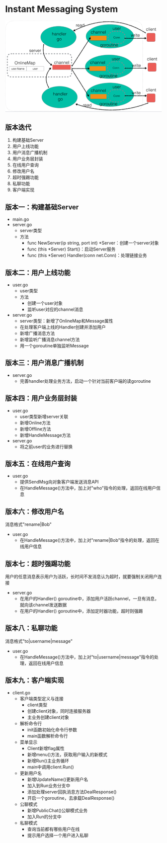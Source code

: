 # Instant Messaging System

![Overall Architecture](./Overall_Architecture.png)

## 版本迭代

1. 构建基础Server
2. 用户上线功能
3. 用户消息广播机制
4. 用户业务层封装
5. 在线用户查询
6. 修改用户名
7. 超时强踢功能
8. 私聊功能
9. 客户端实现

## 版本一：构建基础Server

- main.go
- server.go
  - server类型
  - 方法
    - func NewServer(ip string, port int) *Server：创建一个server对象
    - func (this *Server) Start()：启动Server服务
    - func (this *Server) Handler(conn net.Conn)：处理链接业务

## 版本二：用户上线功能

- user.go
  - user类型
  - 方法
    - 创建一个user对象
    - 监听user对应的channel消息
- server.go
  - server类型：新增了OnlineMap和Message属性
  - 在处理客户端上线的Handler创建并添加用户
  - 新增广播消息方法
  - 新增监听广播消息channel方法
  - 用一个goroutine单独监听Message

## 版本三：用户消息广播机制

- server.go
  - 完善handler处理业务方法，启动一个针对当前客户端的读goroutine

## 版本四：用户业务层封装

- user.go
  - user类型新增server关联
  - 新增Online方法
  - 新增Offline方法
  - 新增HandleMessage方法
- server.go
  - 将之前user的业务进行替换

## 版本五：在线用户查询

- user.go
  - 提供SendMsg向对象客户端发送消息API
  - 在HandleMessage()方法中，加上对"who"指令的处理，返回在线用户信息

## 版本六：修改用户名

消息格式"rename|Bob"

- user.go
  - 在HandleMessage()方法中，加上对"rename|Bob"指令的处理，返回在线用户信息

## 版本七：超时强踢功能

用户的任意消息表示用户为活跃，长时间不发消息认为超时，就要强制关闭用户连接

- server.go
  - 在用户的Handler() goroutine中，添加用户活跃channel，一旦有消息，就向该channel发送数据
  - 在用户的Handler() goroutine中，添加定时器功能，超时则强踢

## 版本八：私聊功能

消息格式"to|username|message"

- user.go
  - 在HandleMessage()方法中，加上对"to|username|message"指令的处理，返回在线用户信息

## 版本九：客户端实现

- client.go
  - 客户端类型定义与连接
    - client类型
    - 创建client对象，同时连接服务器
    - 主业务创建client对象
  - 解析命令行
    - init函数初始化命令行参数
    - main函数解析命令行
  - 菜单显示
    - Client新增flag属性
    - 新增menu()方法，获取用户输入的新模式
    - 新增Run()主业务循环
    - main中调用client.Run()
  - 更新用户名
    - 新增UpdateName()更新用户名
    - 加入到Run业务分支中
    - 添加处理server回执消息方法DealResponse()
    - 开启一个goroutine，去承载DealResponse()
  - 公聊模式
    - 新增PublicChat()公聊模式业务
    - 加入Run的分支中
  - 私聊模式
    - 查询当前都有哪些用户在线
    - 提示用户选择一个用户进入私聊

